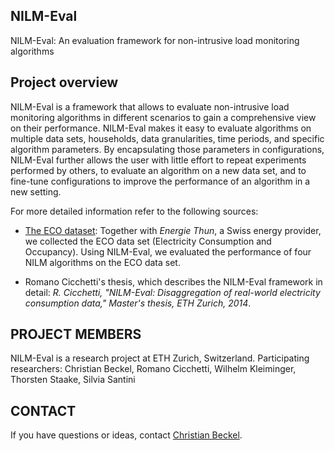## NILM-Eval

NILM-Eval: An evaluation framework for non-intrusive load monitoring algorithms

## Project overview

NILM-Eval is a framework that allows to evaluate non-intrusive load monitoring algorithms in different scenarios to gain a comprehensive view on their performance.
NILM-Eval makes it easy to evaluate algorithms on multiple data sets, households, data granularities, time periods, and specific algorithm parameters.
By encapsulating those parameters in configurations, NILM-Eval further allows the user with little effort to repeat experiments performed by others, to evaluate an algorithm on a new data set, and to fine-tune configurations to improve the performance of an algorithm in a new setting.

For more detailed information refer to the following sources:

* [The ECO dataset](http://www.vs.inf.ethz.ch/res/show.html?what=eco-data): Together with *Energie Thun*, a Swiss energy provider, we collected the ECO data set (Electricity Consumption and Occupancy). Using NILM-Eval, we evaluated the performance of four NILM algorithms on the ECO data set.

* Romano Cicchetti's thesis, which describes the NILM-Eval framework in detail: *R. Cicchetti, "NILM-Eval: Disaggregation of real-world electricity consumption data," Master's thesis, ETH Zurich, 2014*.

## PROJECT MEMBERS

NILM-Eval is a research project at ETH Zurich, Switzerland. Participating researchers:
Christian Beckel, Romano Cicchetti, Wilhelm Kleiminger, Thorsten Staake, Silvia Santini

## CONTACT

If you have questions or ideas, contact [Christian Beckel](http://people.inf.ethz.ch/beckelc/).
